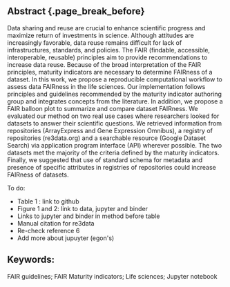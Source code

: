 ## Abstract {.page_break_before}

Data sharing and reuse are crucial to enhance scientific progress and maximize return of investments in science.
Although attitudes are increasingly favorable, data reuse remains difficult for lack of infrastructures, standards, and policies.
The FAIR (findable, accessible, interoperable, reusable) principles aim to provide recommendations to increase data reuse.
Because of the broad interpretation of the FAIR principles, maturity indicators are necessary to determine FAIRness of a dataset.
In this work, we propose a reproducible computational workflow to assess data FAIRness in the life sciences.
Our implementation follows principles and guidelines recommended by the maturity indicator authoring group and integrates concepts from the literature. In addition, we propose a FAIR balloon plot to summarize and compare dataset FAIRness.
We evaluated our method on two real use cases where researchers looked for datasets to answer their scientific questions.
We retrieved information from repositories (ArrayExpress and Gene Expression Omnibus), a registry of repositories (re3data.org) and a searchable resource (Google Dataset Search) via application program interface (API) wherever possible.
The two datasets met the majority of the criteria defined by the maturity indicators.
Finally, we suggested that use of standard schema for metadata and presence of specific attributes in registries of repositories could increase FAIRness of datasets.


To do:

- Table 1 : link to github  
- Figure 1 and 2: link to data, jupyter and binder  
- Links to jupyter and binder in method before table  
- Manual citation for re3data  
- Re-check reference 6  
- Add more about jupuyter (egon's)

## Keywords:
FAIR guidelines; FAIR Maturity indicators; Life sciences; Jupyter notebook
